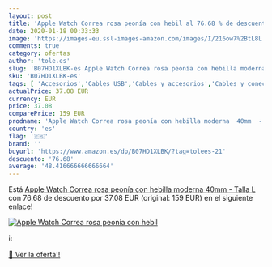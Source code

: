 ```yaml
---
layout: post
title: 'Apple Watch Correa rosa peonía con hebil al 76.68 % de descuento'
date: 2020-01-18 00:33:33
image: 'https://images-eu.ssl-images-amazon.com/images/I/216ow7%2BtL8L._SL400_.jpg'
comments: true
category: ofertas
author: 'tole.es'
slug: 'B07HD1XLBK-es Apple Watch Correa rosa peonía con hebilla moderna 40mm -...'
sku: 'B07HD1XLBK-es'
tags: [ 'Accesorios','Cables USB','Cables y accesorios','Cables y conectores','Informática','apple', ]
actualPrice: 37.08 EUR
currency: EUR
price: 37.08
comparePrice: 159 EUR
prodname: 'Apple Watch Correa rosa peonía con hebilla moderna  40mm  - Talla L'
country: 'es'
flag: '🇪🇸'
brand: ''
buyurl: 'https://www.amazon.es/dp/B07HD1XLBK/?tag=tolees-21'
descuento: '76.68'
average: '48.416666666666664'
---
```


Está [Apple Watch Correa rosa peonía con hebilla moderna  40mm  - Talla L](https://www.amazon.es/dp/B07HD1XLBK/?tag=tolees-21) con 76.68 de descuento por 37.08 EUR (original: 159 EUR) en el siguiente enlace!

[![Apple Watch Correa rosa peonía con hebil](https://images-eu.ssl-images-amazon.com/images/I/216ow7%2BtL8L._SL400_.jpg)](https://www.amazon.es/dp/B07HD1XLBK/?tag=tolees-21)

ℹ️:


[🛒 Ver la oferta!!](https://www.amazon.es/dp/B07HD1XLBK/?tag=tolees-21)
